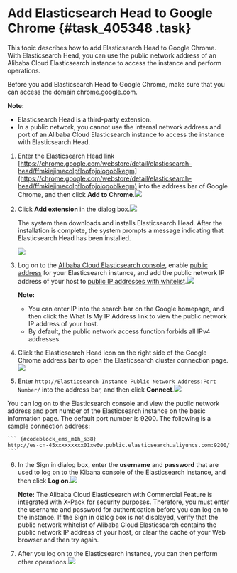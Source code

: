 # Add Elasticsearch Head to Google Chrome {#task_405348 .task}

This topic describes how to add Elasticsearch Head to Google Chrome. With Elasticsearch Head, you can use the public network address of an Alibaba Cloud Elasticsearch instance to access the instance and perform operations.

Before you add Elasticsearch Head to Google Chrome, make sure that you can access the domain chrome.google.com.

**Note:** 

-   Elasticsearch Head is a third-party extension.
-   In a public network, you cannot use the internal network address and port of an Alibaba Cloud Elasticsearch instance to access the instance with Elasticsearch Head.

1.  Enter the Elasticsearch Head link [https://chrome.google.com/webstore/detail/elasticsearch-head/ffmkiejjmecolpfloofpjologoblkegm](https://chrome.google.com/webstore/detail/elasticsearch-head/ffmkiejjmecolpfloofpjologoblkegm) into the address bar of Google Chrome, and then click **Add to Chrome**.![](http://static-aliyun-doc.oss-cn-hangzhou.aliyuncs.com/assets/img/328056/155964615648231_en-US.png)


2.  Click **Add extension** in the dialog box.![](http://static-aliyun-doc.oss-cn-hangzhou.aliyuncs.com/assets/img/328056/155964615648232_en-US.png)

 

    The system then downloads and installs Elasticsearch Head. After the installation is complete, the system prompts a message indicating that Elasticsearch Head has been installed.

    ![](http://static-aliyun-doc.oss-cn-hangzhou.aliyuncs.com/assets/img/328056/155964615648233_en-US.png)

3.  Log on to the [Alibaba Cloud Elasticsearch console](https://elasticsearch.console.aliyun.com/), enable [public address](../DNELASTICSEARCH19100375/EN-US_TP_134295.dita#concept_sjs_cts_zgb/section_elq_yct_zgb) for your Elasticsearch instance, and add the public network IP address of your host to [public IP addresses with whitelist](../DNELASTICSEARCH19100375/EN-US_TP_134295.dita#concept_sjs_cts_zgb/section_ux5_yct_zgb).![](http://static-aliyun-doc.oss-cn-hangzhou.aliyuncs.com/assets/img/328056/155964615648234_en-US.png)

 

    **Note:** 

    -   You can enter IP into the search bar on the Google homepage, and then click the What Is My IP Address link to view the public network IP address of your host.
    -   By default, the public network access function forbids all IPv4 addresses.
4.  Click the Elasticsearch Head icon on the right side of the Google Chrome address bar to open the Elasticsearch cluster connection page.![](http://static-aliyun-doc.oss-cn-hangzhou.aliyuncs.com/assets/img/328056/155964615648235_en-US.png)


5.  Enter `http://Elasticsearch Instance Public Network Address:Port Number/` into the address bar, and then click **Connect**.![](http://static-aliyun-doc.oss-cn-hangzhou.aliyuncs.com/assets/img/328056/155964615648238_en-US.png)

 You can log on to the Elasticsearch console and view the public network address and port number of the Elasticsearch instance on the basic information page. The default port number is 9200. The following is a sample connection address:

    ``` {#codeblock_ems_m1h_s38}
    http://es-cn-45xxxxxxxxx01xw6w.public.elasticsearch.aliyuncs.com:9200/
    ```

6.  In the Sign in dialog box, enter the **username** and **password** that are used to log on to the Kibana console of the Elasticsearch instance, and then click **Log on**.![](http://static-aliyun-doc.oss-cn-hangzhou.aliyuncs.com/assets/img/328056/155964615648240_en-US.png)

 

    **Note:** The Alibaba Cloud Elasticsearch with Commercial Feature is integrated with X-Pack for security purposes. Therefore, you must enter the username and password for authentication before you can log on to the instance. If the Sign in dialog box is not displayed, verify that the public network whitelist of Alibaba Cloud Elasticsearch contains the public network IP address of your host, or clear the cache of your Web browser and then try again.

7.  After you log on to the Elasticsearch instance, you can then perform other operations.![](http://static-aliyun-doc.oss-cn-hangzhou.aliyuncs.com/assets/img/328056/155964615748241_en-US.png)



